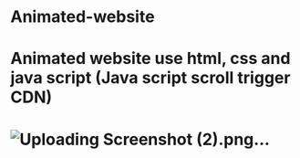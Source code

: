 # Animated-website
# Animated website use html, css and java script (Java script scroll trigger CDN)

# ![Uploading Screenshot (2).png…]()
